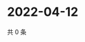 # 2022-04-12

共 0 条

<!-- BEGIN WEIBO -->
<!-- 最后更新时间 Tue Apr 12 2022 14:16:07 GMT+0800 (China Standard Time) -->

<!-- END WEIBO -->

